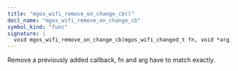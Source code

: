 ```yaml
---
title: "mgos_wifi_remove_on_change_cb()"
decl_name: "mgos_wifi_remove_on_change_cb"
symbol_kind: "func"
signature: |
  void mgos_wifi_remove_on_change_cb(mgos_wifi_changed_t fn, void *arg);
---
```


Remove a previously added callback, fn and arg have to match exactly. 

